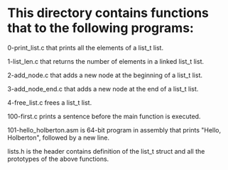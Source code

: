 # This directory contains functions that to the following programs:

0-print_list.c  that prints all the elements of a list_t list.

1-list_len.c  that returns the number of elements in a linked list_t list.

2-add_node.c  that adds a new node at the beginning of a list_t list.

3-add_node_end.c  that adds a new node at the end of a list_t list.

4-free_list.c  frees a list_t list.

100-first.c  prints a sentence before the main function is executed.

101-hello_holberton.asm is 64-bit program in assembly that prints "Hello, Holberton", followed by a new line.

lists.h is the header contains definition of the list_t struct and all the prototypes of the above functions.

